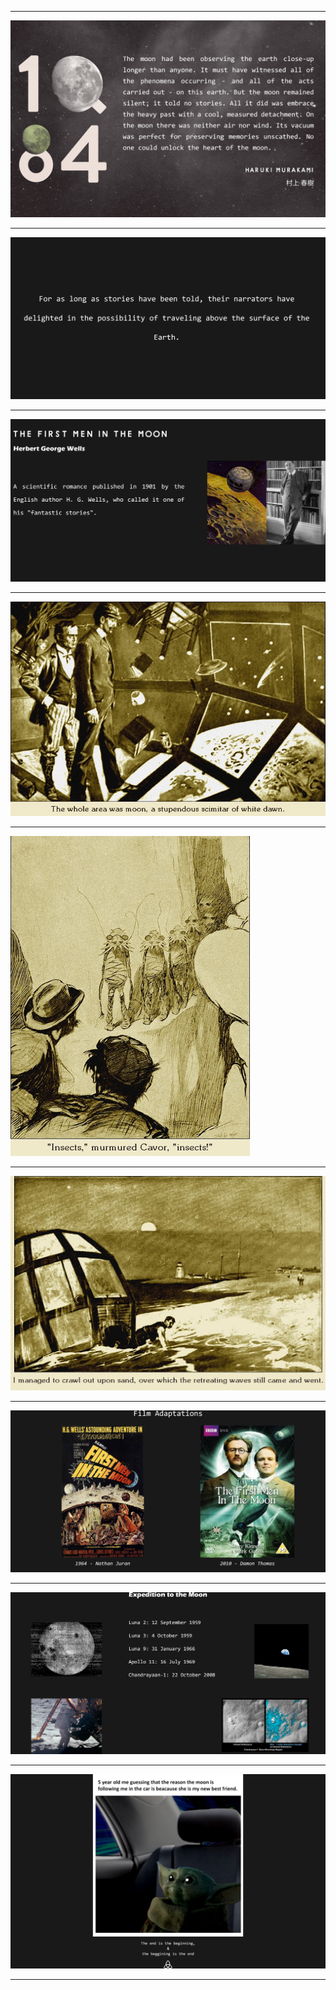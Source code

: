 

---

![1Q84](./slide1.png)

---

![](./slide2.png)

---

![](./slide3.png)

---

![](./slide4.jpg)

---

![](./slide5.jpg)

---

![](./slide6.jpg)

---

![](./slide7.png)

---

![](./slide8.png)

---

![](./slide9.png)

---
